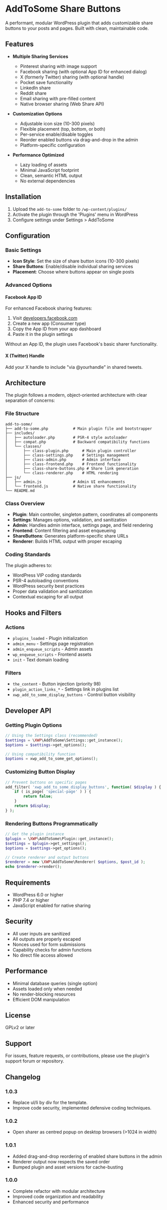 # AddToSome Share Buttons

A performant, modular WordPress plugin that adds customizable share buttons to your posts and pages. Built with clean, maintainable code.

## Features

- **Multiple Sharing Services**
  - Pinterest sharing with image support
  - Facebook sharing (with optional App ID for enhanced dialog)
  - X (formerly Twitter) sharing (with optional handle)
  - Pocket save functionality
  - LinkedIn share
  - Reddit share
  - Email sharing with pre-filled content
  - Native browser sharing (Web Share API)

- **Customization Options**
  - Adjustable icon size (10-300 pixels)
  - Flexible placement (top, bottom, or both)
  - Per-service enable/disable toggles
  - Reorder enabled buttons via drag-and-drop in the admin
  - Platform-specific configuration

- **Performance Optimized**
  - Lazy loading of assets
  - Minimal JavaScript footprint
  - Clean, semantic HTML output
  - No external dependencies

## Installation

1. Upload the `add-to-some` folder to `/wp-content/plugins/`
2. Activate the plugin through the 'Plugins' menu in WordPress
3. Configure settings under Settings > AddToSome

## Configuration

### Basic Settings

- **Icon Style**: Set the size of share button icons (10-300 pixels)
- **Share Buttons**: Enable/disable individual sharing services
- **Placement**: Choose where buttons appear on single posts

### Advanced Options

#### Facebook App ID

For enhanced Facebook sharing features:

1. Visit [developers.facebook.com](https://developers.facebook.com/)
2. Create a new app (Consumer type)
3. Copy the App ID from your app dashboard
4. Paste it in the plugin settings

Without an App ID, the plugin uses Facebook's basic sharer functionality.

#### X (Twitter) Handle

Add your X handle to include "via @yourhandle" in shared tweets.

## Architecture

The plugin follows a modern, object-oriented architecture with clear separation of concerns:

### File Structure

```text
add-to-some/
├── add-to-some.php           # Main plugin file and bootstrapper
├── includes/
│   ├── autoloader.php        # PSR-4 style autoloader
│   ├── compat.php            # Backward compatibility functions
│   └── classes/
│       ├── class-plugin.php      # Main plugin controller
│       ├── class-settings.php    # Settings management
│       ├── class-admin.php       # Admin interface
│       ├── class-frontend.php    # Frontend functionality
│       ├── class-share-buttons.php # Share link generation
│       └── class-renderer.php    # HTML rendering
├── js/
│   ├── admin.js              # Admin UI enhancements
│   └── frontend.js           # Native share functionality
└── README.md
```

### Class Overview

- **Plugin**: Main controller, singleton pattern, coordinates all components
- **Settings**: Manages options, validation, and sanitization
- **Admin**: Handles admin interface, settings page, and field rendering
- **Frontend**: Content filtering and asset enqueueing
- **ShareButtons**: Generates platform-specific share URLs
- **Renderer**: Builds HTML output with proper escaping

### Coding Standards

The plugin adheres to:

- WordPress VIP coding standards
- PSR-4 autoloading conventions
- WordPress security best practices
- Proper data validation and sanitization
- Contextual escaping for all output

## Hooks and Filters

### Actions

- `plugins_loaded` - Plugin initialization
- `admin_menu` - Settings page registration
- `admin_enqueue_scripts` - Admin assets
- `wp_enqueue_scripts` - Frontend assets
- `init` - Text domain loading

### Filters

- `the_content` - Button injection (priority 98)
- `plugin_action_links_*` - Settings link in plugins list
- `xwp_add_to_some_display_buttons` - Control button visibility

## Developer API

### Getting Plugin Options

```php
// Using the Settings class (recommended)
$settings = \XWP\AddToSome\Settings::get_instance();
$options = $settings->get_options();

// Using compatibility function
$options = xwp_add_to_some_get_options();
```

### Customizing Button Display

```php
// Prevent buttons on specific pages
add_filter( 'xwp_add_to_some_display_buttons', function( $display ) {
    if ( is_page( 'special-page' ) ) {
        return false;
    }
    return $display;
} );
```

### Rendering Buttons Programmatically

```php
// Get the plugin instance
$plugin = \XWP\AddToSome\Plugin::get_instance();
$settings = $plugin->get_settings();
$options = $settings->get_options();

// Create renderer and output buttons
$renderer = new \XWP\AddToSome\Renderer( $options, $post_id );
echo $renderer->render();
```

## Requirements

- WordPress 6.0 or higher
- PHP 7.4 or higher
- JavaScript enabled for native sharing

## Security

- All user inputs are sanitized
- All outputs are properly escaped
- Nonces used for form submissions
- Capability checks for admin functions
- No direct file access allowed

## Performance

- Minimal database queries (single option)
- Assets loaded only when needed
- No render-blocking resources
- Efficient DOM manipulation

## License

GPLv2 or later

## Support

For issues, feature requests, or contributions, please use the plugin's support forum or repository.

## Changelog

### 1.0.3

- Replace ul/li by div for the template.
- Improve code security, implemented defensive coding techniques.

### 1.0.2

- Open sharer as centred popup on desktop browsers (>1024 in width)

### 1.0.1

- Added drag-and-drop reordering of enabled share buttons in the admin
- Renderer output now respects the saved order
- Bumped plugin and asset versions for cache-busting

### 1.0.0

- Complete refactor with modular architecture
- Improved code organization and readability
- Enhanced security and performance
